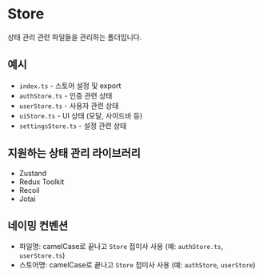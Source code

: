 # Store

상태 관리 관련 파일들을 관리하는 폴더입니다.

## 예시

- `index.ts` - 스토어 설정 및 export
- `authStore.ts` - 인증 관련 상태
- `userStore.ts` - 사용자 관련 상태
- `uiStore.ts` - UI 상태 (모달, 사이드바 등)
- `settingsStore.ts` - 설정 관련 상태

## 지원하는 상태 관리 라이브러리

- Zustand
- Redux Toolkit
- Recoil
- Jotai

## 네이밍 컨벤션

- 파일명: camelCase로 끝나고 `Store` 접미사 사용 (예: `authStore.ts`, `userStore.ts`)
- 스토어명: camelCase로 끝나고 `Store` 접미사 사용 (예: `authStore`, `userStore`)
